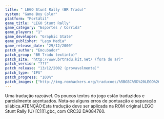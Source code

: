 ```yaml
---
title: " LEGO Stunt Rally (BR Tradu)"
system: "Game Boy Color"
platform: "Portátil"
game_title: "LEGO Stunt Rally"
game_category: "Esportes / Corrida"
game_players: "1"
game_developer: "Graphic State"
game_publisher: "Lego Media"
game_release_date: "29/12/2000"
patch_author: "Emcubador"
patch_group: "BR Tradu (extinto)"
patch_site: "http://www.brtradu.kit.net/ (fora do ar)"
patch_version: "???"
patch_release: "13/12/2002 (provavelmente)"
patch_type: "IPS"
patch_progress: "100%"
patch_images: ["http://img.romhackers.org/traducoes/%5BGBC%5D%20LEGO%20Stunt%20Rally%20-%20BR%20Tradu%20-%201.png","http://img.romhackers.org/traducoes/%5BGBC%5D%20LEGO%20Stunt%20Rally%20-%20BR%20Tradu%20-%202.png","http://img.romhackers.org/traducoes/%5BGBC%5D%20LEGO%20Stunt%20Rally%20-%20BR%20Tradu%20-%203.png"]
---
```

Uma tradução razoável. Os poucos textos do jogo estão traduzidos e parcialmente acentuados. Nota-se alguns erros de pontuação e separação silábica.ATENÇÃO:Esta tradução deve ser aplicada na ROM original LEGO Stunt Rally (U) [C][!].gbc, com CRC32 DA084760.